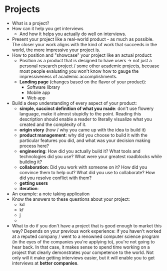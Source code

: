 # Projects
- What is a project?
- How can it help you get interviews
	- And how it helps you actually do well on interviews.
- Present your project like a real-world product - as much as possible. The closer your work aligns with the kind of work that succeeds in the world, the more impressive your project is.
- How to position and "showcase" your project like an actual product:
	- Position as a product that is designed to have users -> not just a personal research project / some other academic projects, becuase most people evaluating you won't know how to gauge the impressiveness of academic accomplishments.
	- **Landing page** (changes based on the flavor of your product):
		- Software library
		- Mobile app
		- Web app
- Build a deep understanding of every aspect of your product: 
	- **simple, succinct definition of what you made**: don't use flowery language, make it almost stupidly to the point. Reading this description should enable a reader to literally visualize what you created and the complexity of it.
	- **origin story** (how / why you came up with the idea to build it)
	- **product management**: why did you choose to build it with the particular features you did, and what was your decision making process here?
	- **engineering**: How did you actually build it? What tools and technologies did you use? What were your greatest roadblocks while building it?
	- **collaboration**: Did you work with someone on it? How did you convince them to help out? What did you use to collaborate? How did you resolve conflict with them?
	- **getting users**
	- **iteration**: 
- An example: a note taking application 
- Know the answers to these questions about your project:
	- kd
	- kf
	- j
	- 
- What to do if you don't have a project that is good enough to market this way? Depends on your previous work experience: if you haven't worked at a reputed company / went to a renowned computer science program (in the eyes of the companies you're applying to), you're not going to hear back. In that case, it makes sense to spend time working on a project that clearly demonstrates your competence to the world. Not only will it make getting interviews easier, but it will enable you to get interviews at **better companies**.


